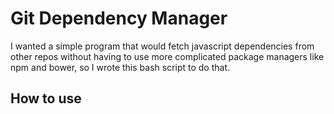 # Git Dependency Manager

I wanted a simple program that would fetch javascript dependencies from other repos without having to use more complicated package managers like npm and bower, so I wrote this bash script to do that.

## How to use

